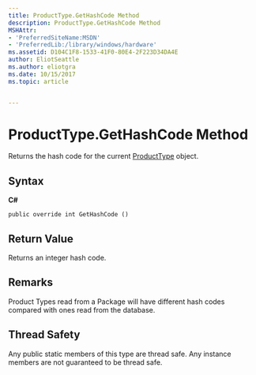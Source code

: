 ```yaml
---
title: ProductType.GetHashCode Method
description: ProductType.GetHashCode Method
MSHAttr:
- 'PreferredSiteName:MSDN'
- 'PreferredLib:/library/windows/hardware'
ms.assetid: D104C1F8-1533-41F0-80E4-2F223D34DA4E
author: EliotSeattle
ms.author: eliotgra
ms.date: 10/15/2017
ms.topic: article


---
```


# ProductType.GetHashCode Method


Returns the hash code for the current [ProductType](producttype-class.md) object.

## <span id="Syntax"></span><span id="syntax"></span><span id="SYNTAX"></span>Syntax


**C#**

`public override int GetHashCode ()`

## <span id="Return_Value"></span><span id="return_value"></span><span id="RETURN_VALUE"></span>Return Value


Returns an integer hash code.

## <span id="Remarks"></span><span id="remarks"></span><span id="REMARKS"></span>Remarks


Product Types read from a Package will have different hash codes compared with ones read from the database.

## <span id="Thread_Safety"></span><span id="thread_safety"></span><span id="THREAD_SAFETY"></span>Thread Safety


Any public static members of this type are thread safe. Any instance members are not guaranteed to be thread safe.

 

 






